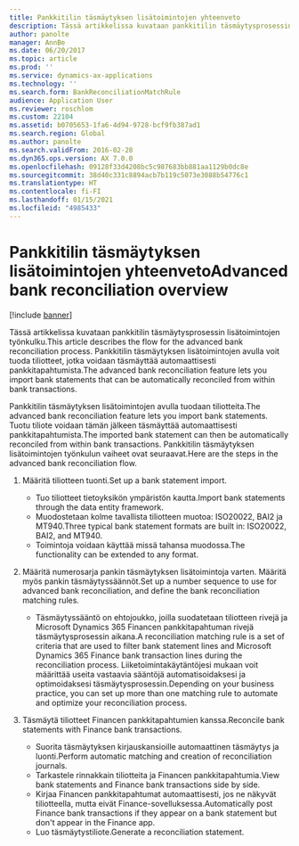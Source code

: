 ```yaml
---
title: Pankkitilin täsmäytyksen lisätoimintojen yhteenveto
description: Tässä artikkelissa kuvataan pankkitilin täsmäytysprosessin lisätoimintojen työnkulku. Pankkitilin täsmäytyksen lisätoimintojen avulla voit tuoda tiliotteet, jotka voidaan täsmäyttää automaattisesti pankkitapahtumista.
author: panolte
manager: AnnBe
ms.date: 06/20/2017
ms.topic: article
ms.prod: ''
ms.service: dynamics-ax-applications
ms.technology: ''
ms.search.form: BankReconciliationMatchRule
audience: Application User
ms.reviewer: roschlom
ms.custom: 22104
ms.assetid: b0705653-1fa6-4d94-9728-bcf9fb387ad1
ms.search.region: Global
ms.author: panolte
ms.search.validFrom: 2016-02-28
ms.dyn365.ops.version: AX 7.0.0
ms.openlocfilehash: 09128f33d4208bc5c987683bb881aa1129b0dc8e
ms.sourcegitcommit: 38d40c331c8894acb7b119c5073e3088b54776c1
ms.translationtype: HT
ms.contentlocale: fi-FI
ms.lasthandoff: 01/15/2021
ms.locfileid: "4985433"
---
```

# <a name="advanced-bank-reconciliation-overview"></a><span data-ttu-id="e7ce2-104">Pankkitilin täsmäytyksen lisätoimintojen yhteenveto</span><span class="sxs-lookup"><span data-stu-id="e7ce2-104">Advanced bank reconciliation overview</span></span>

[!include [banner](../includes/banner.md)]

<span data-ttu-id="e7ce2-105">Tässä artikkelissa kuvataan pankkitilin täsmäytysprosessin lisätoimintojen työnkulku.</span><span class="sxs-lookup"><span data-stu-id="e7ce2-105">This article describes the flow for the advanced bank reconciliation process.</span></span> <span data-ttu-id="e7ce2-106">Pankkitilin täsmäytyksen lisätoimintojen avulla voit tuoda tiliotteet, jotka voidaan täsmäyttää automaattisesti pankkitapahtumista.</span><span class="sxs-lookup"><span data-stu-id="e7ce2-106">The advanced bank reconciliation feature lets you import bank statements that can be automatically reconciled from within bank transactions.</span></span>

<span data-ttu-id="e7ce2-107">Pankkitilin täsmäytyksen lisätoimintojen avulla tuodaan tiliotteita.</span><span class="sxs-lookup"><span data-stu-id="e7ce2-107">The advanced bank reconciliation feature lets you import bank statements.</span></span> <span data-ttu-id="e7ce2-108">Tuotu tiliote voidaan tämän jälkeen täsmäyttää automaattisesti pankkitapahtumista.</span><span class="sxs-lookup"><span data-stu-id="e7ce2-108">The imported bank statement can then be automatically reconciled from within bank transactions.</span></span> <span data-ttu-id="e7ce2-109">Pankkitilin täsmäytyksen lisätoimintojen työnkulun vaiheet ovat seuraavat.</span><span class="sxs-lookup"><span data-stu-id="e7ce2-109">Here are the steps in the advanced bank reconciliation flow.</span></span>

1.  <span data-ttu-id="e7ce2-110">Määritä tiliotteen tuonti.</span><span class="sxs-lookup"><span data-stu-id="e7ce2-110">Set up a bank statement import.</span></span>
    -   <span data-ttu-id="e7ce2-111">Tuo tiliotteet tietoyksikön ympäristön kautta.</span><span class="sxs-lookup"><span data-stu-id="e7ce2-111">Import bank statements through the data entity framework.</span></span>
    -   <span data-ttu-id="e7ce2-112">Muodostetaan kolme tavallista tiliotteen muotoa: ISO20022, BAI2 ja MT940.</span><span class="sxs-lookup"><span data-stu-id="e7ce2-112">Three typical bank statement formats are built in: ISO20022, BAI2, and MT940.</span></span>
    -   <span data-ttu-id="e7ce2-113">Toimintoja voidaan käyttää missä tahansa muodossa.</span><span class="sxs-lookup"><span data-stu-id="e7ce2-113">The functionality can be extended to any format.</span></span>

2.  <span data-ttu-id="e7ce2-114">Määritä numerosarja pankin täsmäytyksen lisätoimintoja varten. Määritä myös pankin täsmäytyssäännöt.</span><span class="sxs-lookup"><span data-stu-id="e7ce2-114">Set up a number sequence to use for advanced bank reconciliation, and define the bank reconciliation matching rules.</span></span>
    -   <span data-ttu-id="e7ce2-115">Täsmäytyssääntö on ehtojoukko, joilla suodatetaan tiliotteen rivejä ja Microsoft Dynamics 365 Financen pankkitapahtuman rivejä täsmäytysprosessin aikana.</span><span class="sxs-lookup"><span data-stu-id="e7ce2-115">A reconciliation matching rule is a set of criteria that are used to filter bank statement lines and Microsoft Dynamics 365 Finance bank transaction lines during the reconciliation process.</span></span> <span data-ttu-id="e7ce2-116">Liiketoimintakäytäntöjesi mukaan voit määrittää useita vastaavia sääntöjä automatisoidaksesi ja optimoidaksesi täsmäytysprosessin.</span><span class="sxs-lookup"><span data-stu-id="e7ce2-116">Depending on your business practice, you can set up more than one matching rule to automate and optimize your reconciliation process.</span></span>

3.  <span data-ttu-id="e7ce2-117">Täsmäytä tiliotteet Financen pankkitapahtumien kanssa.</span><span class="sxs-lookup"><span data-stu-id="e7ce2-117">Reconcile bank statements with Finance bank transactions.</span></span>
    -   <span data-ttu-id="e7ce2-118">Suorita täsmäytyksen kirjauskansioille automaattinen täsmäytys ja luonti.</span><span class="sxs-lookup"><span data-stu-id="e7ce2-118">Perform automatic matching and creation of reconciliation journals.</span></span>
    -   <span data-ttu-id="e7ce2-119">Tarkastele rinnakkain tiliotteita ja Financen pankkitapahtumia.</span><span class="sxs-lookup"><span data-stu-id="e7ce2-119">View bank statements and Finance bank transactions side by side.</span></span>
    -   <span data-ttu-id="e7ce2-120">Kirjaa Financen pankkitapahtumat automaattisesti, jos ne näkyvät tiliotteella, mutta eivät Finance-sovelluksessa.</span><span class="sxs-lookup"><span data-stu-id="e7ce2-120">Automatically post Finance bank transactions if they appear on a bank statement but don't appear in the Finance app.</span></span>
    -   <span data-ttu-id="e7ce2-121">Luo täsmäytystiliote.</span><span class="sxs-lookup"><span data-stu-id="e7ce2-121">Generate a reconciliation statement.</span></span>





